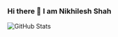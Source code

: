 ### Hi there 👋 I am Nikhilesh Shah

<!--
**NikhileshShah01/NikhileshShah01** is a ✨ _special_ ✨ repository because its `README.md` (this file) appears on your GitHub profile.

Here are some ideas to get you started:

- 🔭 I’m currently working on ...
- 🌱 I’m currently learning ...
- 👯 I’m looking to collaborate on ...
- 🤔 I’m looking for help with ...
- 💬 Ask me about ...
- 📫 How to reach me: ...
- 😄 Pronouns: ...
- ⚡ Fun fact: ...
[![HitCount](http://hits.dwyl.com/NikhileshShah01/{project}.svg?style=flat-square)](http://hits.dwyl.com/NikhileshShah01/{project})
-->

![GitHub Stats](https://github-readme-stats.vercel.app/api?username=NikhileshShah01&theme=radical)
